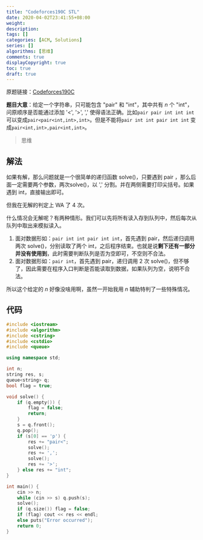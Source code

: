 ```yaml
---
title: "Codeforces190C STL"
date: 2020-04-02T23:41:55+08:00
weight: 
description:
tags: []
categories: [ACM, Solutions]
series: []
algorithms: [思维]
comments: true
displayCopyright: true
toc: true
draft: true
---
```


原题链接：[Codeforces190C](https://codeforces.com/problemset/problem/190/C)

**题目大意**：给定一个字符串，只可能包含 "pair" 和 "int"，其中共有 $n$ 个 "int"，问原顺序是否能通过添加 '<', '>', ',' 使得语法正确。比如`pair pair int int int`可以变成`pair<pair<int,int>,int>`。但是不能将`pair int int pair int int` 变成`pair<int,int>,pair<int,int>`。

<!--more-->

> 思维

## 解法

如果有解，那么问题就是一个很简单的递归函数 solve()，只要遇到 pair ，那么后面一定需要两个参数，两次solve()，以 ',' 分割。并在两侧需要打印尖括号。如果遇到 int，直接输出即可。

但我在无解的判定上 WA 了 $4$ 次。

什么情况会无解呢？有两种情形。我们可以先将所有读入存到队列中，然后每次从队列中取出来模拟读入。

1. 面对数据形如：`pair int int pair int int`，首先遇到 pair，然后递归调用两次 solve()，分别读取了两个 int，之后程序结束。也就是说**剩下还有一部分并没有使用到**，此时需要判断队列是否为空即可，不空则不合法。
2. 面对数据形如：`pair int`，首先遇到 pair，递归调用 $2$ 次 solve()，但不够了，因此需要在程序入口判断是否能读取到数据，如果队列为空，说明不合法。

所以这个给定的 $n$ 好像没啥用啊，虽然一开始我用 $n$ 辅助特判了一些特殊情况。

## 代码

```cpp
#include <iostream>
#include <algorithm>
#include <cstring>
#include <cstdio>
#include <queue>

using namespace std;

int n;
string res, s;
queue<string> q;
bool flag = true;

void solve() {
    if (q.empty()) {
        flag = false;
        return;
    }
    s = q.front();
    q.pop();
    if (s[0] == 'p') {
        res += "pair<";
        solve();
        res += ',';
        solve();
        res += '>';
    } else res += "int";
}

int main() {
    cin >> n;
    while (cin >> s) q.push(s);
    solve();
    if (q.size()) flag = false;
    if (flag) cout << res << endl;
    else puts("Error occurred");
    return 0;
}
```


